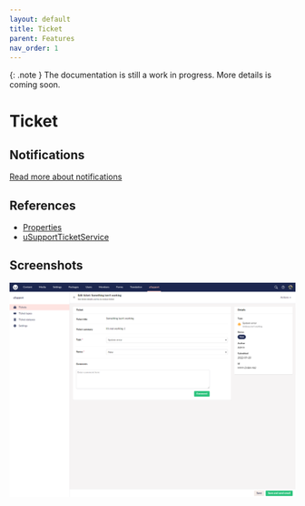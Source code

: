 ```yaml
---
layout: default
title: Ticket
parent: Features
nav_order: 1
---
```


{: .note }
The documentation is still a work in progress. More details is coming soon.

# Ticket

## Notifications
[Read more about notifications](/uSupport-documentation/docs/extending)

## References
- [Properties](/uSupport-documentation/docs/references/tables#usupportticket)
- [uSupportTicketService](/uSupport-documentation/docs/references/services#usupportticketservice)

## Screenshots

<img src="/uSupport-documentation/assets/editTicket.PNG">